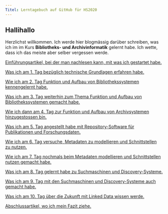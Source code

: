 ```yaml
---
Titel: Lerntagebuch auf GitHub für HS2020
---
```


## Hallihallo 

Herzlichst willkommen. Ich werde hier blogmässig darüber schreiben, was ich im im Kurs **Bibliotheks- und Archivinformatik** gelernt habe. Ich wette, dass ich das meiste aber selber vergessen werde. 

<a href="https://charleswinkler.github.io/2020/09/10/einfuehrung.html">Einführungsartikel, bei der man nachlesen kann, mit was ich gestartet habe.</a>

<a href="https://charleswinkler.github.io/2020/09/10/tag1.html">Was ich am 1. Tag bezüglich technische Grundlagen erfahren habe.</a> 

<a href="https://charleswinkler.github.io/2020/09/25/tag2.htWml">Wie ich am 2. Tag Funktion und Aufbau von Bibliothekssystemen kennengelernt habe.</a>

<a href="https://charleswinkler.github.io/2020/10/02/tag3.html">Was ich am 3. Tag weiterhin zum Thema Funktion und Aufbau von Bibliothekssystemen gemacht habe.</a>

<a href="https://charleswinkler.github.io/2020/10/09/tag4.html">Wie ich dann am 4. Tag zur Funktion und Aufbau von Archivsystemen hinzugestossen bin.</a>

<a href="https://charleswinkler.github.io/2020/10/16/tag5.html">Was ich am 5. Tag angestellt habe mit Repository-Software für Publikationen und Forschungsdaten.</a>

<a href="https://charleswinkler.github.io/2020/10/30/tag6.html">Wie ich am 6. Tag versuche, Metadaten zu modellieren und Schnittstellen zu nutzen.</a>

<a href="https://charleswinkler.github.io/2020/11/20/tag7.html">Wie ich am 7. Tag nochmals beim Metadaten modellieren und Schnittstellen nutzen gemacht habe. </a>

<a href="https://charleswinkler.github.io/2020/11/27/tag8.html">Was ich am 8. Tag gelernt habe zu Suchmaschinen und Discovery-Systeme.</a>

<a href="https://charleswinkler.github.io/2020/12/11/tag9.html">Was ich am 9. Tag mit den Suchmaschinen und Discovery-Systeme auch gemacht habe.</a>

<a href="https://charleswinkler.github.io/2020/12/18/tag10.html">Was ich am 10. Tag über die Zukunft mit Linked Data wissen werde.</a>

<a href="https://charleswinkler.github.io/2020/12/18/abschluss.html">Abschlussartikel, wo ich mein Fazit ziehe.</a>
